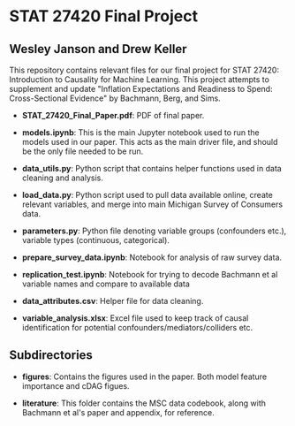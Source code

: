 # STAT 27420 Final Project
## Wesley Janson and Drew Keller

This repository contains relevant files for our final project for STAT 27420: Introduction to Causality for Machine Learning. This project attempts to supplement and update "Inflation Expectations and Readiness to Spend: Cross-Sectional Evidence" by Bachmann, Berg, and Sims.

* **STAT_27420_Final_Paper.pdf**: PDF of final paper.

* **models.ipynb**: This is the main Jupyter notebook used to run the models used in our paper. This acts as the main driver file, and should be the only file needed to be run.

* **data_utils.py**: Python script that contains helper functions used in data cleaning and analysis.

* **load_data.py**: Python script used to pull data available online, create relevant variables, and merge into main Michigan Survey of Consumers data.

* **parameters.py**: Python file denoting variable groups (confounders etc.), variable types (continuous, categorical).

* **prepare_survey_data.ipynb**: Notebook for analysis of raw survey data.

* **replication_test.ipynb**: Notebook for trying to decode Bachmann et al variable names and compare to available data 

* **data_attributes.csv**: Helper file for data cleaning.

* **variable_analysis.xlsx**: Excel file used to keep track of causal identification for potential confounders/mediators/colliders etc.

## Subdirectories
* **figures**: Contains the figures used in the paper. Both model feature importance and cDAG figues.

* **literature**: This folder contains the MSC data codebook, along with Bachmann et al's paper and appendix, for reference.